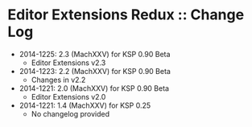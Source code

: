 # Editor Extensions Redux :: Change Log

* 2014-1225: 2.3 (MachXXV) for KSP 0.90 Beta
	+ Editor Extensions v2.3
* 2014-1223: 2.2 (MachXXV) for KSP 0.90 Beta
	+ Changes in v2.2
* 2014-1221: 2.0 (MachXXV) for KSP 0.90 Beta
	+ Editor Extensions v2.0
* 2014-1221: 1.4 (MachXXV) for KSP 0.25
	+ No changelog provided
